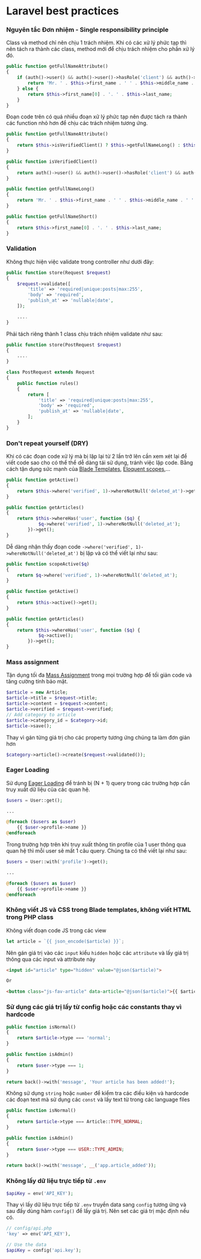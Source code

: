 # Laravel best practices

### **Nguyên tắc Đơn nhiệm - Single responsibility principle**

Class và method chỉ nên chịu 1 trách nhiệm.
Khi có các xử lý phức tạp thì nên tách ra thành các class, method mới để chịu trách nhiệm cho phần xử lý đó.

```php
public function getFullNameAttribute()
{
    if (auth()->user() && auth()->user()->hasRole('client') && auth()->user()->isVerified()) {
        return 'Mr. ' . $this->first_name . ' ' . $this->middle_name . ' ' . $this->last_name;
    } else {
        return $this->first_name[0] . '. ' . $this->last_name;
    }
}
```

Đoạn code trên có quá nhiều đoạn xử lý phức tạp nên được tách ra thành các function nhỏ hơn để chịu các trách nhiệm 
tương ứng.

```php
public function getFullNameAttribute()
{
    return $this->isVerifiedClient() ? $this->getFullNameLong() : $this->getFullNameShort();
}

public function isVerifiedClient()
{
    return auth()->user() && auth()->user()->hasRole('client') && auth()->user()->isVerified();
}

public function getFullNameLong()
{
    return 'Mr. ' . $this->first_name . ' ' . $this->middle_name . ' ' . $this->last_name;
}

public function getFullNameShort()
{
    return $this->first_name[0] . '. ' . $this->last_name;
}
```

### **Validation**

Không thực hiện việc validate trong controller như dưới đây:

```php
public function store(Request $request)
{
    $request->validate([
        'title' => 'required|unique:posts|max:255',
        'body' => 'required',
        'publish_at' => 'nullable|date',
    ]);

    ....
}
```

Phải tách riêng thành 1 class chịu trách nhiệm validate như sau:

```php
public function store(PostRequest $request)
{    
    ....
}

class PostRequest extends Request
{
    public function rules()
    {
        return [
            'title' => 'required|unique:posts|max:255',
            'body' => 'required',
            'publish_at' => 'nullable|date',
        ];
    }
}
```

### **Don't repeat yourself (DRY)**

Khi có các đoạn code xử lý mà bị lặp lại từ 2 lần trở lên cần xem xét lại để viết code sao cho có thể thể dễ dàng tái 
sử dụng, tránh việc lặp code.
Bằng cách tận dụng sức mạnh của [Blade Templates](https://laravel.com/docs/master/blade),
[Eloquent scopes](https://laravel.com/docs/master/eloquent#query-scopes),...

```php
public function getActive()
{
    return $this->where('verified', 1)->whereNotNull('deleted_at')->get();
}

public function getArticles()
{
    return $this->whereHas('user', function ($q) {
            $q->where('verified', 1)->whereNotNull('deleted_at');
        })->get();
}
```

Dễ dàng nhận thấy đoạn code `->where('verified', 1)->whereNotNull('deleted_at')` bị lặp và có thể viết lại như sau:

```php
public function scopeActive($q)
{
    return $q->where('verified', 1)->whereNotNull('deleted_at');
}

public function getActive()
{
    return $this->active()->get();
}

public function getArticles()
{
    return $this->whereHas('user', function ($q) {
            $q->active();
        })->get();
}
```

### **Mass assignment**

Tận dụng tối đa [Mass Assignment](https://laravel.com/docs/master/eloquent#mass-assignment) trong mọi trường hợp để tối 
giản code và tăng cường tính bảo mật.

```php
$article = new Article;
$article->title = $request->title;
$article->content = $request->content;
$article->verified = $request->verified;
// Add category to article
$article->category_id = $category->id;
$article->save();
```

Thay vì gán từng giá trị cho các property tương ứng chúng ta làm đơn giản hơn

```php
$category->article()->create($request->validated());
```

### **Eager Loading**

Sử dụng [Eager Loading](https://laravel.com/docs/master/eloquent-relationships#eager-loading) để tránh bị (N + 1) query 
trong các trường hợp cần truy xuất dữ liệu của các quan hệ. 

```php
$users = User::get();

...

@foreach ($users as $user)
    {{ $user->profile->name }}
@endforeach
```

Trong trường hợp trên khi truy xuất thông tin profile của 1 user thông qua quan hệ thì mỗi user sẽ mất 1 câu query.
Chúng ta có thể viết lại như sau:

```php
$users = User::with('profile')->get();

...

@foreach ($users as $user)
    {{ $user->profile->name }}
@endforeach
```

### **Không viết JS và CSS trong Blade templates, không viết HTML trong PHP class**

Không viết đoạn code JS trong các view 

```javascript
let article = `{{ json_encode($article) }}`;
```

Nên gán giá trị vào các `input` kiểu `hidden` hoặc các `attribute` và lấy giá trị thông qua các input và attribute này

```html
<input id="article" type="hidden" value="@json($article)">

Or

<button class="js-fav-article" data-article="@json($article)">{{ $article->name }}<button>
```

### **Sử dụng các giá trị lấy từ config hoặc các constants thay vì hardcode**

```php
public function isNormal()
{
    return $article->type === 'normal';
}

public function isAdmin()
{
    return $user->type === 1;
}

return back()->with('message', 'Your article has been added!');
```

Không sử dụng `string`  hoặc `number` để kiểm tra các điều kiện và hardcode các đoạn text mà sử dụng các `const` và lấy 
text từ trong các language files

```php
public function isNormal()
{
    return $article->type === Article::TYPE_NORMAL;
}

public function isAdmin()
{
    return $user->type === USER::TYPE_ADMIN;
}

return back()->with('message', __('app.article_added'));
```

### **Không lấy dữ liệu trực tiếp từ `.env`**

```php
$apiKey = env('API_KEY');
```

Thay vì lấy dữ liệu trực tiếp từ `.env` truyền data sang `config` tương ứng và sau đấy dùng hàm `config()` để lấy giá trị.
Nên set các giá trị mặc định nếu có.

```php
// config/api.php
'key' => env('API_KEY'),

// Use the data
$apiKey = config('api.key');
```

